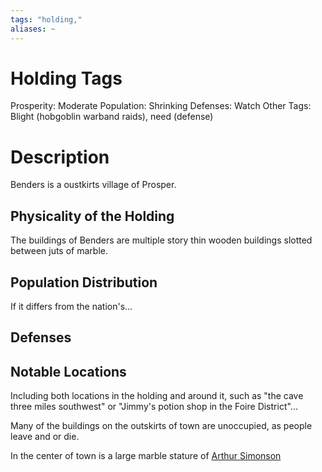 ```yaml
---
tags: "holding,"
aliases: ~
---
```


# Holding Tags

Prosperity: Moderate
Population: Shrinking
Defenses: Watch
Other Tags: Blight (hobgoblin warband raids), need (defense)

# Description

Benders is a oustkirts village of Prosper.

## Physicality of the Holding

The buildings of Benders are multiple story thin wooden buildings slotted between juts of marble.

## Population Distribution

If it differs from the nation's...

## Defenses

## Notable Locations

Including both locations in the holding and around it, such as "the cave three miles southwest" or "Jimmy's potion shop in the Foire District"...

Many of the buildings on the outskirts of town are unoccupied, as people leave and or die.

In the center of town is a large marble stature of [Arthur Simonson](..\..\..\..\..\..\Game%20Notes\NPCs\ala%20Alaturmen\High%20Power\Nobles%20of%20Prosper%20NPCs\Arthur%20Simonson.md)
